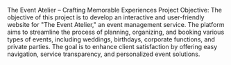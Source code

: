 The Event Atelier – Crafting Memorable Experiences
Project Objective:
The objective of this project is to develop an interactive and user-friendly website for "The Event Atelier,"
an event management service. The platform aims to streamline the process of planning, organizing, and booking various types of events, 
including weddings, birthdays, corporate functions, and private parties. The goal is to enhance client satisfaction by offering easy navigation,
service transparency, and personalized event solutions.
